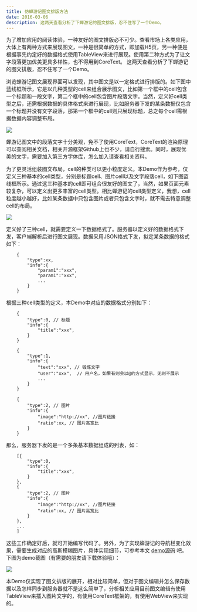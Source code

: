 ```yaml
---
title: 仿蝉游记图文排版方法
date: 2016-03-06
description: 这两天查看分析了下蝉游记的图文排版，忍不住写了一个Demo。
---
```

为了增加应用的阅读体验，一种友好的图文排版必不可少。查看市场上各类应用，大体上有两种方式来展现图文，一种是很简单的方式，即加载H5页，另一种便是根据事先约定好的数据格式使用TableView来进行展现。使用第二种方式为了让文字段落更加优美更具多样性，也不得用到CoreText。
这两天查看分析了下蝉游记的图文排版，忍不住写了一个Demo。

浏览蝉游记图文展现界面可以发现，其中图文是以一定格式进行排版的。如下图中蓝线框所示，它是以几种类型的cell来组合展示图文，比如第一个框中的cell包含一个标题和一段文字，第二个框中的cell包含图片段落文字。当然，定义好cell类型之后，还需根据数据的具体格式来进行展现，比如服务器下发的某条数据仅包含一个标题并没有文字段落，那第一个框中的cell则只展现标题，总之每个cell需根据数据内容调整布局。

![](https://github.com/peterlog/peterlog.github.io/blob/master/img/chan1.png)

蝉游记图文中的段落文字十分美观，免不了使用CoreText，CoreText的渲染原理可以查阅相关文档，相关开源框架Github上也不少，请自行搜索。同时，展现优美的文字，需要加入第三方字体库，怎么加入请查看相关资料。

为了更灵活组装图文布局，cell的种类可以更小粒度定义。本Demo作为参考，仅定义三种基本的cell类型，分别是标题cell、图片cell以及文字段落cell，如下图蓝线框所示。通过这三种基本的cell即可组合很友好的图文了，当然，如果页面元素较复杂，可以定义出更多丰富的cell类型。相比蝉游记的cell类型定义，我想，cell粒度越小越好，比如某条数据中只包含图片或者只包含文字时，就不需去特意调整cell的布局。

![](https://github.com/peterlog/peterlog.github.io/blob/master/img/chan2.png)

定义好了三种cell，就需要定义一下数据格式了。服务器以定义好的数据格式下发，客户端解析后进行图文展现。数据采用JSON格式下发，拟定某条数据的格式如下：

        {
            "type":xx,
            "info":{
                "param1":"xxx",
                "param1":"xxx",
                ...
            }
        }
        
根据三种cell类型的定义，本Demo中对应的数据格式分别如下：

        {
            "type":0, // 标题
            "info":{
                "title":"xxx",
            }
        }

        {
            "type":1,
            "info":{
                "text":"xxx", // 锻炼文字
                "user":"xxx",  // 用户名，如果有则会以@的方式显示，无则不展示
                ...
            }
        }

        {
            "type":2, // 图片
            "info":{
                "image":"http://xx", //图片链接
                "ratio":xx, // 图片高宽比
            }
        }

那么，服务器下发的是一个多条基本数据组成的列表，如：

        [{
            "type":0,
            "info":{
                "title":"xxx",
            }
        },
        {
            "type":2, // 图片
            "info":{
                "image":"http://xx", //图片链接
                "ratio":xx, // 图片高宽比
            }
        },
        ...
        ]

这些工作确定好后，就可开始编写代码了。另外，为了实现蝉游记的导航栏变化效果，需要生成对应的高斯模糊图片，具体实现细节，可参考本文 [demo源码](https://github.com/hncoder/ImageTextLayout) 吧。下图为demo截图（有需要的朋友请下载体验哦）：

![](https://github.com/peterlog/peterlog.github.io/blob/master/img/chan3.png)

本Demo仅实现了图文排版的展开，相对比较简单，但对于图文编辑并怎么保存数据以及怎样同步到服务器就不是这么简单了，分析相关应用目前图文编辑有使用TableView来插入图片文字的，有使用CoreText框架的，有使用WebView来实现的。
